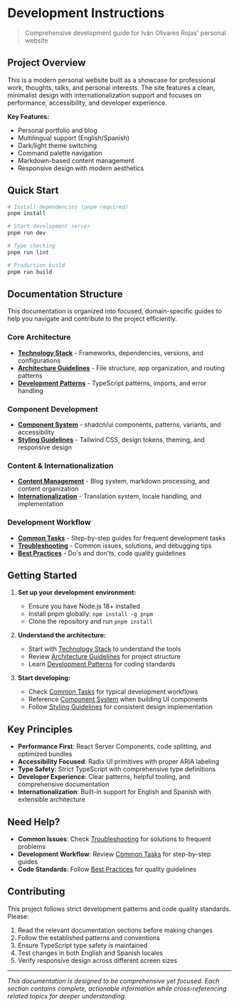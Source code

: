 # Development Instructions

> Comprehensive development guide for Iván Olivares Rojas' personal website

## Project Overview

This is a modern personal website built as a showcase for professional work, thoughts, talks, and personal interests. The site features a clean, minimalist design with internationalization support and focuses on performance, accessibility, and developer experience.

**Key Features:**
- Personal portfolio and blog
- Multilingual support (English/Spanish)
- Dark/light theme switching
- Command palette navigation
- Markdown-based content management
- Responsive design with modern aesthetics

## Quick Start

```bash
# Install dependencies (pnpm required)
pnpm install

# Start development server
pnpm run dev

# Type checking
pnpm run lint

# Production build
pnpm run build
```

## Documentation Structure

This documentation is organized into focused, domain-specific guides to help you navigate and contribute to the project efficiently.

### Core Architecture
- **[Technology Stack](./technology-stack.md)** - Frameworks, dependencies, versions, and configurations
- **[Architecture Guidelines](./architecture-guidelines.md)** - File structure, app organization, and routing patterns
- **[Development Patterns](./development-patterns.md)** - TypeScript patterns, imports, and error handling

### Component Development
- **[Component System](./component-system.md)** - shadcn/ui components, patterns, variants, and accessibility
- **[Styling Guidelines](./styling-guidelines.md)** - Tailwind CSS, design tokens, theming, and responsive design

### Content & Internationalization
- **[Content Management](./content-management.md)** - Blog system, markdown processing, and content organization
- **[Internationalization](./internationalization.md)** - Translation system, locale handling, and implementation

### Development Workflow
- **[Common Tasks](./common-tasks.md)** - Step-by-step guides for frequent development tasks
- **[Troubleshooting](./troubleshooting.md)** - Common issues, solutions, and debugging tips
- **[Best Practices](./best-practices.md)** - Do's and don'ts, code quality guidelines

## Getting Started

1. **Set up your development environment:**
   - Ensure you have Node.js 18+ installed
   - Install pnpm globally: `npm install -g pnpm`
   - Clone the repository and run `pnpm install`

2. **Understand the architecture:**
   - Start with [Technology Stack](./technology-stack.md) to understand the tools
   - Review [Architecture Guidelines](./architecture-guidelines.md) for project structure
   - Learn [Development Patterns](./development-patterns.md) for coding standards

3. **Start developing:**
   - Check [Common Tasks](./common-tasks.md) for typical development workflows
   - Reference [Component System](./component-system.md) when building UI components
   - Follow [Styling Guidelines](./styling-guidelines.md) for consistent design implementation

## Key Principles

- **Performance First**: React Server Components, code splitting, and optimized bundles
- **Accessibility Focused**: Radix UI primitives with proper ARIA labeling
- **Type Safety**: Strict TypeScript with comprehensive type definitions
- **Developer Experience**: Clear patterns, helpful tooling, and comprehensive documentation
- **Internationalization**: Built-in support for English and Spanish with extensible architecture

## Need Help?

- **Common Issues**: Check [Troubleshooting](./troubleshooting.md) for solutions to frequent problems
- **Development Workflow**: Review [Common Tasks](./common-tasks.md) for step-by-step guides
- **Code Standards**: Follow [Best Practices](./best-practices.md) for quality guidelines

## Contributing

This project follows strict development patterns and code quality standards. Please:

1. Read the relevant documentation sections before making changes
2. Follow the established patterns and conventions
3. Ensure TypeScript type safety is maintained
4. Test changes in both English and Spanish locales
5. Verify responsive design across different screen sizes

---

*This documentation is designed to be comprehensive yet focused. Each section contains complete, actionable information while cross-referencing related topics for deeper understanding.*